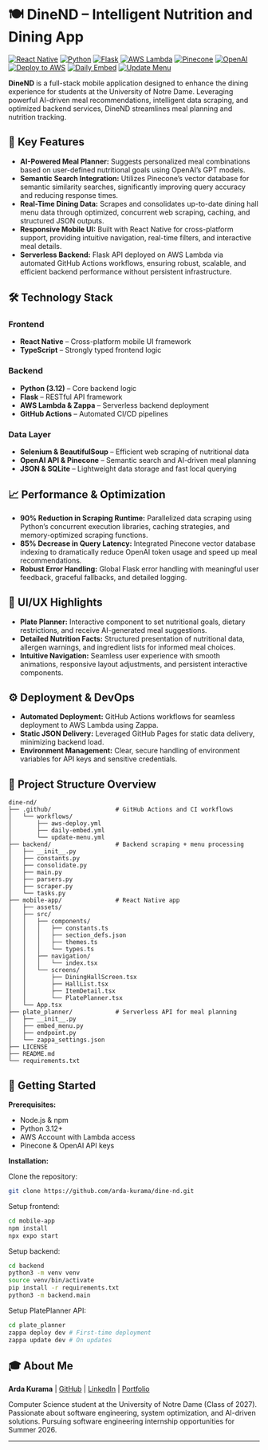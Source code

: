 # 🍽️ DineND – Intelligent Nutrition and Dining App

[![React Native](https://img.shields.io/badge/React%20Native-20232A?style=flat-square&logo=react&logoColor=61DAFB)](https://reactnative.dev/)
[![Python](https://img.shields.io/badge/Python-3.12-3776AB?style=flat-square&logo=python&logoColor=FFD43B)](https://python.org/)
[![Flask](https://img.shields.io/badge/Flask-2.3.2-000000?style=flat-square&logo=flask&logoColor=white)](https://flask.palletsprojects.com/)
[![AWS Lambda](https://img.shields.io/badge/AWS%20Lambda-FF9900?style=flat-square&logo=amazon-aws&logoColor=white)](https://aws.amazon.com/lambda/)
[![Pinecone](https://img.shields.io/badge/Pinecone-017ACD?style=flat-square&logo=pinecone&logoColor=white)](https://www.pinecone.io/)
[![OpenAI](https://img.shields.io/badge/OpenAI-412991?style=flat-square&logo=openai&logoColor=white)](https://openai.com/)
[![Deploy to AWS](https://github.com/arda-kurama/dine-nd/actions/workflows/aws-deploy.yml/badge.svg)](https://github.com/arda-kurama/dine-nd/actions/workflows/aws-deploy.yml)
[![Daily Embed](https://github.com/arda-kurama/dine-nd/actions/workflows/daily-embed.yml/badge.svg)](https://github.com/arda-kurama/dine-nd/actions/workflows/daily-embed.yml)
[![Update Menu](https://github.com/arda-kurama/dine-nd/actions/workflows/update-menu.yml/badge.svg)](https://github.com/arda-kurama/dine-nd/actions/workflows/update-menu.yml)

**DineND** is a full-stack mobile application designed to enhance the dining experience for students at the University of Notre Dame. Leveraging powerful AI-driven meal recommendations, intelligent data scraping, and optimized backend services, DineND streamlines meal planning and nutrition tracking.

## 🚀 Key Features

-   **AI-Powered Meal Planner:** Suggests personalized meal combinations based on user-defined nutritional goals using OpenAI’s GPT models.
-   **Semantic Search Integration:** Utilizes Pinecone’s vector database for semantic similarity searches, significantly improving query accuracy and reducing response times.
-   **Real-Time Dining Data:** Scrapes and consolidates up-to-date dining hall menu data through optimized, concurrent web scraping, caching, and structured JSON outputs.
-   **Responsive Mobile UI:** Built with React Native for cross-platform support, providing intuitive navigation, real-time filters, and interactive meal details.
-   **Serverless Backend:** Flask API deployed on AWS Lambda via automated GitHub Actions workflows, ensuring robust, scalable, and efficient backend performance without persistent infrastructure.

## 🛠️ Technology Stack

### Frontend

-   **React Native** – Cross-platform mobile UI framework
-   **TypeScript** – Strongly typed frontend logic

### Backend

-   **Python (3.12)** – Core backend logic
-   **Flask** – RESTful API framework
-   **AWS Lambda & Zappa** – Serverless backend deployment
-   **GitHub Actions** – Automated CI/CD pipelines

### Data Layer

-   **Selenium & BeautifulSoup** – Efficient web scraping of nutritional data
-   **OpenAI API & Pinecone** – Semantic search and AI-driven meal planning
-   **JSON & SQLite** – Lightweight data storage and fast local querying

## 📈 Performance & Optimization

-   **90% Reduction in Scraping Runtime:** Parallelized data scraping using Python’s concurrent execution libraries, caching strategies, and memory-optimized scraping functions.
-   **85% Decrease in Query Latency:** Integrated Pinecone vector database indexing to dramatically reduce OpenAI token usage and speed up meal recommendations.
-   **Robust Error Handling:** Global Flask error handling with meaningful user feedback, graceful fallbacks, and detailed logging.

## 📱 UI/UX Highlights

-   **Plate Planner:** Interactive component to set nutritional goals, dietary restrictions, and receive AI-generated meal suggestions.
-   **Detailed Nutrition Facts:** Structured presentation of nutritional data, allergen warnings, and ingredient lists for informed meal choices.
-   **Intuitive Navigation:** Seamless user experience with smooth animations, responsive layout adjustments, and persistent interactive components.

## ⚙️ Deployment & DevOps

-   **Automated Deployment:** GitHub Actions workflows for seamless deployment to AWS Lambda using Zappa.
-   **Static JSON Delivery:** Leveraged GitHub Pages for static data delivery, minimizing backend load.
-   **Environment Management:** Clear, secure handling of environment variables for API keys and sensitive credentials.

## 📂 Project Structure Overview

```
dine-nd/
├── .github/                  # GitHub Actions and CI workflows
│   └── workflows/
│       ├── aws-deploy.yml
│       ├── daily-embed.yml
│       └── update-menu.yml
├── backend/                  # Backend scraping + menu processing
│   ├── __init__.py
│   ├── constants.py
│   ├── consolidate.py
│   ├── main.py
│   ├── parsers.py
│   ├── scraper.py
│   └── tasks.py
├── mobile-app/               # React Native app
│   ├── assets/
│   ├── src/
│   │   ├── components/
│   │   │   ├── constants.ts
│   │   │   ├── section_defs.json
│   │   │   ├── themes.ts
│   │   │   └── types.ts
│   │   ├── navigation/
│   │   │   └── index.tsx
│   │   └── screens/
│   │       ├── DiningHallScreen.tsx
│   │       ├── HallList.tsx
│   │       ├── ItemDetail.tsx
│   │       └── PlatePlanner.tsx
│   └── App.tsx
├── plate_planner/            # Serverless API for meal planning
│   ├── __init__.py
│   ├── embed_menu.py
│   ├── endpoint.py
│   └── zappa_settings.json
├── LICENSE
├── README.md
└── requirements.txt
```

## 📖 Getting Started

**Prerequisites:**

-   Node.js & npm
-   Python 3.12+
-   AWS Account with Lambda access
-   Pinecone & OpenAI API keys

**Installation:**

Clone the repository:

```sh
git clone https://github.com/arda-kurama/dine-nd.git
```

Setup frontend:

```sh
cd mobile-app
npm install
npx expo start
```

Setup backend:

```sh
cd backend
python3 -m venv venv
source venv/bin/activate
pip install -r requirements.txt
python3 -m backend.main
```

Setup PlatePlanner API:

```sh
cd plate_planner
zappa deploy dev # First-time deployment
zappa update dev # On updates
```

## 🎓 About Me

**Arda Kurama** | [GitHub](https://github.com/arda-kurama) | [LinkedIn](https://linkedin.com/in/ardakurama) | [Portfolio](https://ardakurama.com)

Computer Science student at the University of Notre Dame (Class of 2027). Passionate about software engineering, system optimization, and AI-driven solutions. Pursuing software engineering internship opportunities for Summer 2026.

---
